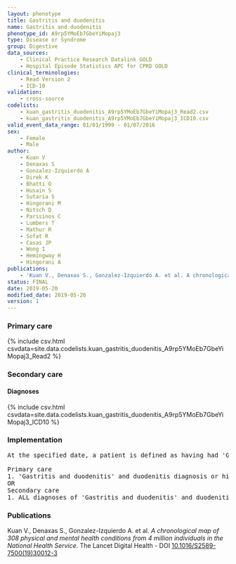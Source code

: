 ```yaml
---
layout: phenotype
title: Gastritis and duodenitis
name: Gastritis and duodenitis
phenotype_id: A9rp5YMoEb7GbeYiMopaj3 
type: Disease or Syndrome
group: Digestive
data_sources: 
    - Clinical Practice Research Datalink GOLD
    - Hospital Episode Statistics APC for CPRD GOLD
clinical_terminologies: 
    - Read Version 2
    - ICD-10
validation: 
    - cross-source
codelists: 
    - kuan_gastritis_duodenitis_A9rp5YMoEb7GbeYiMopaj3_Read2.csv
    - kuan_gastritis_duodenitis_A9rp5YMoEb7GbeYiMopaj3_ICD10.csv
valid_event_data_range: 01/01/1999 - 01/07/2016
sex: 
    - Female
    - Male
author: 
    - Kuan V
    - Denaxas S
    - Gonzalez-Izquierdo A
    - Direk K
    - Bhatti O
    - Husain S
    - Sutaria S
    - Hingorani M
    - Nitsch D
    - Parisinos C
    - Lumbers T
    - Mathur R
    - Sofat R
    - Casas JP
    - Wong I
    - Hemingway H
    - Hingorani A
publications: 
    - 'Kuan V., Denaxas S., Gonzalez-Izquierdo A. et al. A chronological map of 308 physical and mental health conditions from 4 million individuals in the National Health Service. The Lancet Digital Health - DOI: 10.1016/S2589-7500(19)30012-3' 
status: FINAL
date: 2019-05-20
modified_date: 2019-05-20
version: 1
---
```

### Primary care 
{% include csv.html csvdata=site.data.codelists.kuan_gastritis_duodenitis_A9rp5YMoEb7GbeYiMopaj3_Read2 %}
### Secondary care 
#### Diagnoses 
{% include csv.html csvdata=site.data.codelists.kuan_gastritis_duodenitis_A9rp5YMoEb7GbeYiMopaj3_ICD10 %}
### Implementation 
<pre>At the specified date, a patient is defined as having had 'Gastritis and duodenitis' and duodenitis IF they meet the criteria for any of the following on or before the specified date. The earliest date on which the individual meets any of the following criteria on or before the specified date is defined as the first event date:

Primary care
1. 'Gastritis and duodenitis' and duodenitis diagnosis or history of diagnosis or procedure during a consultation 
OR
Secondary care
1. ALL diagnoses of 'Gastritis and duodenitis' and duodenitis or history of diagnosis during a hospitalization</pre> 
 
### Publications 
Kuan V., Denaxas S., Gonzalez-Izquierdo A. et al. _A chronological map of 308 physical and mental health conditions from 4 million individuals in the National Health Service_. The Lancet Digital Health - DOI <a href='https://www.thelancet.com/journals/landig/article/PIIS2589-7500(19)30012-3/fulltext'>10.1016/S2589-7500(19)30012-3</a>